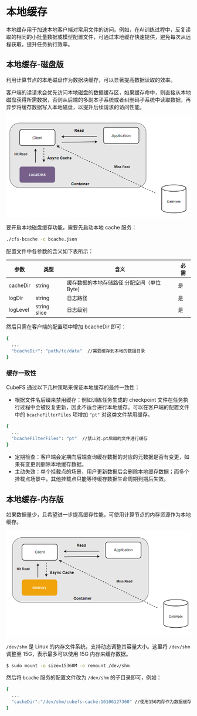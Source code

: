 # 本地缓存
本地缓存用于加速本地客户端对常用文件的访问。例如，在AI训练过程中，反复读取的相同的小批量数据或模型配置文件，可通过本地缓存快速提供，避免每次从远程获取，提升任务执行效率。
## 本地缓存-磁盘版
利用计算节点的本地磁盘作为数据块缓存，可以显著提高数据读取的效率。

客户端的读请求会优先访问本地磁盘的数据缓存区，如果缓存命中，则直接从本地磁盘获得所需数据，否则从后端的多副本子系统或者纠删码子系统中读取数据，再异步将缓存数据写入本地磁盘，以提升后续请求的访问性能。

![Architecture](./pic/cfs-bache-localdisk.png)

要开启本地磁盘缓存功能，需要先启动本地 cache 服务：

``` bash
./cfs-bcache -c bcache.json
```

配置文件中各参数的含义如下表所示：

| 参数           | 类型           | 含义                                   | 必需  |
|--------------|--------------|--------------------------------------|-----|
| cacheDir         | string       | 缓存数据的本地存储路径:分配空间（单位Byte)| 是   |
| logDir       | string       | 日志路径| 是   |
| logLevel      | string slice | 日志级别| 是   |

然后只需在客户端的配置项中增加 bcacheDir 即可：
``` bash
{
  ...
  "bcacheDir": "path/to/data"  //需要缓存到本地的数据目录
}
```

### 缓存一致性

CubeFS 通过以下几种策略来保证本地缓存的最终一致性：

+ 根据文件名后缀来禁用缓存：例如训练任务生成的 checkpoint 文件在任务执行过程中会被反复更新，因此不适合进行本地缓存。可以在客户端的配置文件中的 `bcacheFilterFiles` 项增加 `"pt"` 对这类文件禁用缓存。
``` bash
{
  ...
  "bcacheFilterFiles": "pt"  //禁止对.pt后缀的文件进行缓存
}
```
+ 定期检查：客户端会定期向后端查询缓存数据的对应的元数据是否有变更，如果有变更则删除本地缓存数据。
+ 主动失效：单个挂载点的场景，用户更新数据后会删除本地缓存数据；而多个挂载点场景中，其他挂载点只能等待缓存数据生命周期到期后失效。

## 本地缓存-内存版
如果数据量少，且希望进一步提高缓存性能，可使用计算节点的内存资源作为本地缓存。

![Architecture](./pic/cfs-bache-localmemory.png)

`/dev/shm` 是 Linux 的内存文件系统，支持动态调整其容量大小。这里将 `/dev/shm` 调整至 15G，表示最多可以使用 15G 内存来缓存数据。
``` bash
$ sudo mount -o size=15360M -o remount /dev/shm
```
然后将 `bcache` 服务的配置文件改为 `/dev/shm` 的子目录即可，例如：
``` bash
{
  ...
  "cacheDir":"/dev/shm/cubefs-cache:16106127360" //使用15G内存作为数据缓存
}
```

